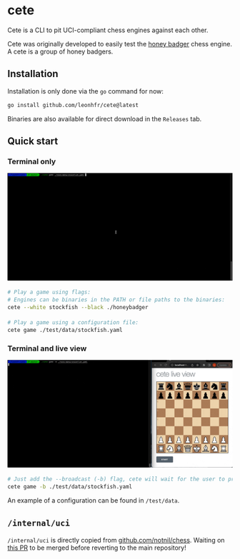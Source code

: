 # cete

Cete is a CLI to pit UCI-compliant chess engines against each other.

Cete was originally developed to easily test the [honey badger](https://github.com/leonhfr/honeybadger) chess engine. A cete is a group of honey badgers.

## Installation

Installation is only done via the `go` command for now:

```sh
go install github.com/leonhfr/cete@latest
```

Binaries are also available for direct download in the `Releases` tab.

## Quick start

### Terminal only

![](docs/cete.gif)

```sh
# Play a game using flags:
# Engines can be binaries in the PATH or file paths to the binaries:
cete --white stockfish --black ./honeybadger

# Play a game using a configuration file:
cete game ./test/data/stockfish.yaml
```

### Terminal and live view

![](docs/cete-game.gif)

```sh
# Just add the --broadcast (-b) flag, cete will wait for the user to press the start button in the live view
cete game -b ./test/data/stockfish.yaml
```

An example of a configuration can be found in `/test/data`.

## `/internal/uci`

`/internal/uci` is directly copied from [github.com/notnil/chess](https://github.com/notnil/chess). Waiting on [this PR](https://github.com/notnil/chess/pull/114) to be merged before reverting to the main repository!
